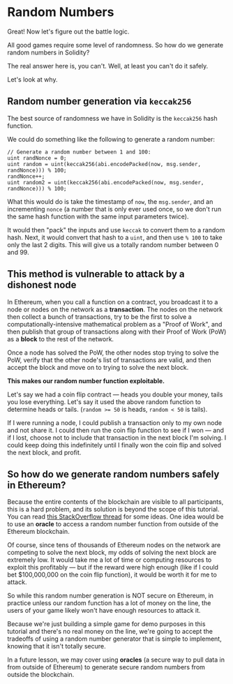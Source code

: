 # Random Numbers

Great! Now let's figure out the battle logic.

All good games require some level of randomness. So how do we generate random numbers in Solidity?

The real answer here is, you can't. Well, at least you can't do it safely.

Let's look at why.

## Random number generation via `keccak256`

The best source of randomness we have in Solidity is the `keccak256` hash function.

We could do something like the following to generate a random number:

```
// Generate a random number between 1 and 100:
uint randNonce = 0;
uint random = uint(keccak256(abi.encodePacked(now, msg.sender, randNonce))) % 100;
randNonce++;
uint random2 = uint(keccak256(abi.encodePacked(now, msg.sender, randNonce))) % 100;
```

What this would do is take the timestamp of `now`, the `msg.sender`, and an incrementing `nonce` (a number that is only ever used once, so we don't run the same hash function with the same input parameters twice).

It would then "pack" the inputs and use `keccak` to convert them to a random hash. Next, it would convert that hash to a `uint`, and then use `% 100` to take only the last 2 digits. This will give us a totally random number between 0 and 99.

## This method is vulnerable to attack by a dishonest node

In Ethereum, when you call a function on a contract, you broadcast it to a node or nodes on the network as a **transaction**. The nodes on the network then collect a bunch of transactions, try to be the first to solve a computationally-intensive mathematical problem as a "Proof of Work", and then publish that group of transactions along with their Proof of Work (PoW) as a **block** to the rest of the network.

Once a node has solved the PoW, the other nodes stop trying to solve the PoW, verify that the other node's list of transactions are valid, and then accept the block and move on to trying to solve the next block.

**This makes our random number function exploitable.**

Let's say we had a coin flip contract — heads you double your money, tails you lose everything. Let's say it used the above random function to determine heads or tails. (`random >= 50` is heads, `random < 50` is tails).

If I were running a node, I could publish a transaction only to my own node and not share it. I could then run the coin flip function to see if I won — and if I lost, choose not to include that transaction in the next block I'm solving. I could keep doing this indefinitely until I finally won the coin flip and solved the next block, and profit.

## So how do we generate random numbers safely in Ethereum?

Because the entire contents of the blockchain are visible to all participants, this is a hard problem, and its solution is beyond the scope of this tutorial. You can read [this StackOverflow thread](https://ethereum.stackexchange.com/questions/191/how-can-i-securely-generate-a-random-number-in-my-smart-contract) for some ideas. One idea would be to use an **oracle** to access a random number function from outside of the Ethereum blockchain.

Of course, since tens of thousands of Ethereum nodes on the network are competing to solve the next block, my odds of solving the next block are extremely low. It would take me a lot of time or computing resources to exploit this profitably — but if the reward were high enough (like if I could bet $100,000,000 on the coin flip function), it would be worth it for me to attack.

So while this random number generation is NOT secure on Ethereum, in practice unless our random function has a lot of money on the line, the users of your game likely won't have enough resources to attack it.

Because we're just building a simple game for demo purposes in this tutorial and there's no real money on the line, we're going to accept the tradeoffs of using a random number generator that is simple to implement, knowing that it isn't totally secure.

In a future lesson, we may cover using **oracles** (a secure way to pull data in from outside of Ethereum) to generate secure random numbers from outside the blockchain.
